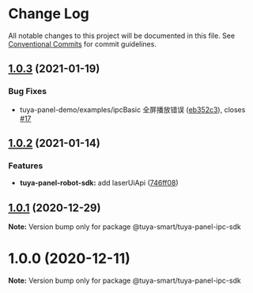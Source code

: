 # Change Log

All notable changes to this project will be documented in this file.
See [Conventional Commits](https://conventionalcommits.org) for commit guidelines.

## [1.0.3](https://github.com/tuya/tuya-panel-sdk/compare/@tuya-smart/tuya-panel-ipc-sdk@1.0.2...@tuya-smart/tuya-panel-ipc-sdk@1.0.3) (2021-01-19)

### Bug Fixes

- tuya-panel-demo/examples/ipcBasic 全屏播放错误 ([eb352c3](https://github.com/tuya/tuya-panel-sdk/commit/eb352c3961ced0099383c8d56333fb45813095a4)), closes [#17](https://github.com/tuya/tuya-panel-sdk/issues/17)

## [1.0.2](https://github.com/tuya/tuya-panel-sdk/compare/@tuya-smart/tuya-panel-ipc-sdk@1.0.1...@tuya-smart/tuya-panel-ipc-sdk@1.0.2) (2021-01-14)

### Features

- **tuya-panel-robot-sdk:** add laserUiApi ([746ff08](https://github.com/tuya/tuya-panel-sdk/commit/746ff089543ca00e5a054f94512991b20b9c3744))

## [1.0.1](https://github.com/tuya/tuya-panel-sdk/compare/@tuya-smart/tuya-panel-ipc-sdk@1.0.0...@tuya-smart/tuya-panel-ipc-sdk@1.0.1) (2020-12-29)

**Note:** Version bump only for package @tuya-smart/tuya-panel-ipc-sdk

# 1.0.0 (2020-12-11)

**Note:** Version bump only for package @tuya-smart/tuya-panel-ipc-sdk
